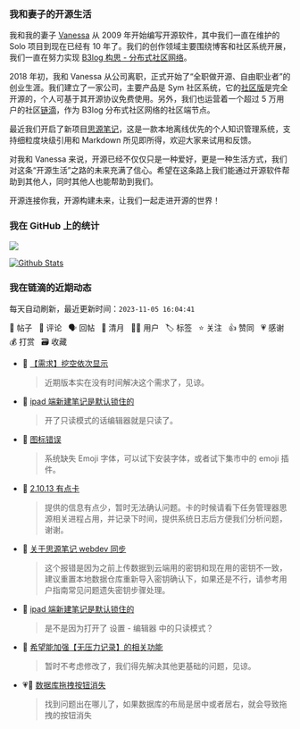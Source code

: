 ### 我和妻子的开源生活

我和我的妻子 [Vanessa](https://github.com/Vanessa219) 从 2009 年开始编写开源软件，其中我们一直在维护的 Solo 项目到现在已经有 10 年了。我们的创作领域主要围绕博客和社区系统开展，我们一直在努力实现 [B3log 构思 - 分布式社区网络](https://ld246.com/article/1546941897596)。

2018 年初，我和 Vanessa 从公司离职，正式开始了“全职做开源、自由职业者”的创业生涯。我们建立了一家公司，主要产品是 Sym 社区系统，它的[社区版](https://github.com/88250/symphony)是完全开源的，个人可基于其开源协议免费使用。另外，我们也运营着一个超过 5 万用户的社区[链滴](https://ld246.com)，作为 B3log 分布式社区网络的社区端节点。

最近我们开启了新项目[思源笔记](https://github.com/siyuan-note/siyuan)，这是一款本地离线优先的个人知识管理系统，支持细粒度块级引用和 Markdown 所见即所得，欢迎大家来试用和反馈。

对我和 Vanessa 来说，开源已经不仅仅只是一种爱好，更是一种生活方式，我们对这条“开源生活”之路的未来充满了信心。希望在这条路上我们能通过开源软件帮助到其他人，同时其他人也能帮助到我们。

开源连接你我，开源构建未来，让我们一起走进开源的世界！

### 我在 GitHub 上的统计

<a title="Hits" target="_blank" href="https://github.com/88250/88250"><img src="https://hits.b3log.org/88250/88250.svg"></a>

[![Github Stats](https://github-readme-stats.vercel.app/api?username=88250&theme=tokyonight&show_icons=true)](https://github.com/88250)

<!--events start -->

### 我在链滴的近期动态

每天自动刷新，最近更新时间：`2023-11-05 16:04:41`

📝 帖子 &nbsp; 💬 评论 &nbsp; 🗣 回帖 &nbsp; 🌙 清月 &nbsp; 👨‍💻 用户 &nbsp; 🏷️ 标签 &nbsp; ⭐️ 关注 &nbsp; 👍 赞同 &nbsp; 💗 感谢 &nbsp; 💰 打赏 &nbsp; 🗃 收藏

* 💬 [【需求】挖空依次显示](https://ld246.com/article/1699093386779/comment/1699093750031#comments)

  > 近期版本实在没有时间解决这个需求了，见谅。
* 💬 [ipad 端新建笔记是默认锁住的](https://ld246.com/article/1699083212183/comment/1699093712141#comments)

  > 开了只读模式的话编辑器就是只读了。
* 💬 [图标错误](https://ld246.com/article/1699092936199/comment/1699093671470#comments)

  > 系统缺失 Emoji 字体，可以试下安装字体，或者试下集市中的 emoji 插件。
* 💬 [2.10.13 有点卡](https://ld246.com/article/1699079572468/comment/1699091381352#comments)

  > 提供的信息有点少，暂时无法确认问题。卡的时候请看下任务管理器思源相关进程占用，并记录下时间，提供系统日志后方便我们分析问题，谢谢。
* 💬 [关于思源笔记 webdev 同步](https://ld246.com/article/1699085589498/comment/1699091256209#comments)

  > 这个报错是因为之前上传数据到云端用的密钥和现在用的密钥不一致，建议重置本地数据仓库重新导入密钥确认下，如果还是不行，请参考用户指南常见问题遗失密钥步骤处理。
* 💬 [ipad 端新建笔记是默认锁住的](https://ld246.com/article/1699083212183/comment/1699091080396#comments)

  > 是不是因为打开了 设置 - 编辑器 中的只读模式？
* 💬 [希望能加强【无压力记录】的相关功能](https://ld246.com/article/1698646168172/comment/1699091018714#comments)

  > 暂时不考虑修改了，我们得先解决其他更基础的问题，见谅。
* 💗💬 [数据库拖拽按钮消失](https://ld246.com/article/1699077234816/comment/1699089601194#comments)

  > 找到问题出在哪儿了，如果数据库的布局是居中或者居右，就会导致拖拽的按钮消失


<!--events end -->
